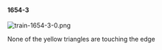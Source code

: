 #### 1654-3
![train-1654-3-0.png](https://github.com/lil-lab/nlvr/raw/master/nlvr/train/images/3/train-1654-3-0.png "train-1654-3-0.png")

None of the yellow triangles are touching the edge